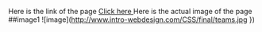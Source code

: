 Here is the link of the page  <a href="https://sujilnt.github.io/COURSERA-CSS3/">Click here </a>
Here is the actual image of the page 
##image1 
![image](http://www.intro-webdesign.com/CSS/final/teams.jpg })
